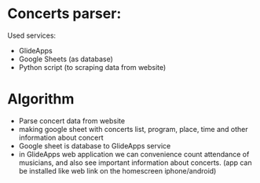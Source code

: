 # Concerts parser:
Used services:
* GlideApps
* Google Sheets (as database)
* Python script (to scraping data from website)
# Algorithm
* Parse concert data from website
* making google sheet with concerts list, program, place, time and other information about concert
* Google sheet is database to GlideApps service
* in GlideApps web application we can convenience count attendance of musicians, and also see important information about concerts. (app can be installed like web link on the homescreen iphone/android)
